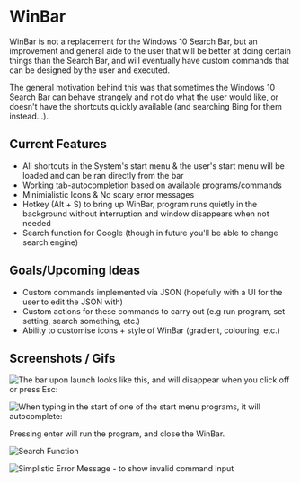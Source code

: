 # WinBar
WinBar is not a replacement for the Windows 10 Search Bar, but an improvement and general aide to the user that will be better at doing certain things than the Search Bar, and will eventually have custom commands that can be designed by the user and executed.

The general motivation behind this was that sometimes the Windows 10 Search Bar can behave strangely and not do what the user would like, or doesn't have the shortcuts quickly available (and searching Bing for them instead...).

## Current Features

- All shortcuts in the System's start menu & the user's start menu will be loaded and can be ran directly from the bar
- Working tab-autocompletion based on available programs/commands
- Minimialistic Icons & No scary error messages
- Hotkey (Alt + S) to bring up WinBar, program runs quietly in the background without interruption and window disappears when not needed
- Search function for Google (though in future you'll be able to change search engine)

## Goals/Upcoming Ideas

- Custom commands implemented via JSON (hopefully with a UI for the user to edit the JSON with)
- Custom actions for these commands to carry out (e.g run program, set setting, search something, etc.)
- Ability to customise icons + style of WinBar (gradient, colouring, etc.)

## Screenshots / Gifs


![The bar upon launch looks like this, and will disappear when you click off or press Esc:](https://i.imgur.com/ZsW1MnZ.png)


![When typing in the start of one of the start menu programs, it will autocomplete:](https://i.imgur.com/ei8wNCW.gifv)

Pressing enter will run the program, and close the WinBar.

![Search Function](https://i.imgur.com/DaagPV3.png)

![Simplistic Error Message - to show invalid command input](https://i.imgur.com/TibVPGY.png)
